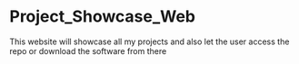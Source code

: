 # Project_Showcase_Web
This website will showcase all my projects and also let the user access the repo or download the software from there
